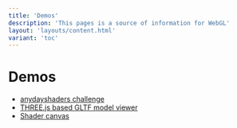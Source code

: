 ```yaml
---
title: 'Demos'
description: 'This pages is a source of information for WebGL'
layout: 'layouts/content.html'
variant: 'toc'
---
```


# Demos

- [anydayshaders challenge](anydayshaders/)
- [THREE.js based GLTF model viewer](model-viewer/)
- [Shader canvas](shader-canvas/)
